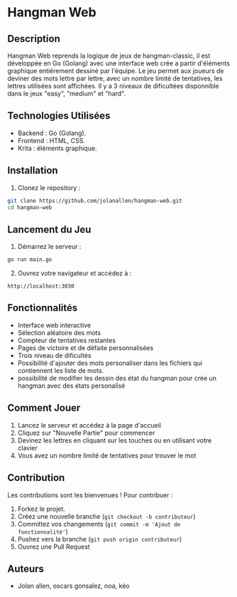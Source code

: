 # Hangman Web


## Description
Hangman Web reprends la logique de jeux de hangman-classic, il est développée en Go (Golang) avec une interface web crée a partir d'éléments graphique entiérement dessiné par l'équipe. Le jeu permet aux joueurs de deviner des mots lettre par lettre, avec un nombre limité de tentatives, les lettres utilisées sont affichées.
Il y a 3 niveaux de dificultées disponnible dans le jeux "easy", "medium" et "hard".


## Technologies Utilisées
- Backend : Go (Golang). 
- Frontend : HTML, CSS.
- Krita : éléments graphique.


## Installation

1. Clonez le repository :
```bash
git clone https://github.com/jolanallen/hangman-web.git
cd hangman-web
```

## Lancement du Jeu

1. Démarrez le serveur :
```bash
go run main.go
```

2. Ouvrez votre navigateur et accédez à :
```
http://localhost:3030
```



## Fonctionnalités
- Interface web interactive
- Sélection aléatoire des mots
- Compteur de tentatives restantes
- Pages de victoire et de défaite personnalisées
- Trois niveau de dificultés
- Possibilité d'ajouter des mots personaliser dans les fichiers qui contiennent les liste de mots. 
- possibilité de modifier les dessin des état du hangman pour crée un hangman avec des états personalisé


## Comment Jouer
1. Lancez le serveur et accédez à la page d'accueil
2. Cliquez sur "Nouvelle Partie" pour commencer
3. Devinez les lettres en cliquant sur les touches ou en utilisant votre clavier
4. Vous avez un nombre limité de tentatives pour trouver le mot

## Contribution
Les contributions sont les bienvenues ! Pour contribuer :
1. Forkez le projet.
2. Créez une nouvelle branche (`git checkout -b contributeur`)
3. Committez vos changements (`git commit -m 'Ajout de fonctionnalité'`)
4. Pushez vers la branche (`git push origin contributeur`)
5. Ouvrez une Pull Request


## Auteurs
- Jolan allen, oscars gonsalez, noa, kéo



